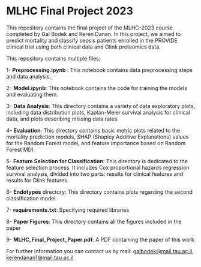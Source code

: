 # MLHC Final Project 2023
This repository contains the final project of the MLHC-2023 course completed by Gal Bodek and Keren Danan.
In this project, we aimed to predict mortality and classify sepsis patients enrolled in the PROVIDE clinical trial using both clinical data and 
Olink proteomics data. 

This repository contains multiple files: 

1- **Preprocessing.ipynb** : This notebook contains data preprocessing steps and data analysis.

2- **Model.ipynb**: This notebook contains the code for training the models and evaluating them.

3- **Data Analysis**: This directory contains a variety of data exploratory plots, including data distribution plots, Kaplan-Meier survival analysis for clinical data, and plots describing missing data rates.

4- **Evaluation**: This directory contains basic metric plots related to the mortality prediction models, SHAP (Shapley Additive Explanations) values for the Random Forest model, and feature importance based on Random Forest MDI.

5- **Feature Selection for Classification**:  This directory is dedicated to the feature selection process. It includes Cox proportional hazards regression survival analysis, divided into two parts: results for clinical features and results for Olink features.

6- **Endotypes** directory: This directory contains plots regarding the second classification model

7- **requirements.txt**: Specifying required libraries

8- **Paper Figures**: This directory contains all the figures included in the paper

9- **MLHC_Final_Project_Paper.pdf**: A PDF containing the paper of this work

For further information you can contact us by mail: galbodek@mail.tau.ac.il, kerendanan1@mail.tau.ac.il
